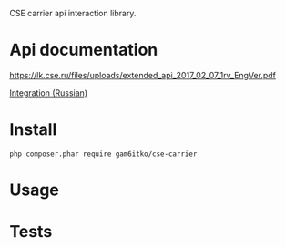 CSE carrier api interaction library.

# Api documentation

<https://lk.cse.ru/files/uploads/extended_api_2017_02_07_1rv_EngVer.pdf>

[Integration (Russian)](https://lk.cse.ru/help/integration)

#  Install

    php composer.phar require gam6itko/cse-carrier
    
# Usage

# Tests